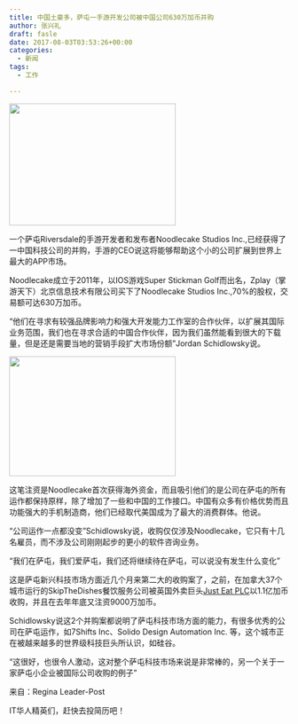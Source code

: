 ```yaml
---
title: 中国土豪多，萨屯一手游开发公司被中国公司630万加币并购
author: 张兴礼
draft: fasle
date: 2017-08-03T03:53:26+00:00
categories:
  - 新闻
tags:
  - 工作

---
```

<img decoding="async" loading="lazy" class="alignnone size-medium wp-image-1419" src="http://52sask.com/wp-content/uploads/2017/08/屏幕快照-2017-08-02-21.48.35-300x220.png" alt="" width="300" height="220" srcset="http://192.168.2.100:800/wp-content/uploads/2017/08/屏幕快照-2017-08-02-21.48.35-300x220.png 300w, http://192.168.2.100:800/wp-content/uploads/2017/08/屏幕快照-2017-08-02-21.48.35.png 526w" sizes="(max-width: 300px) 100vw, 300px" />

一个萨屯Riversdale的手游开发者和发布者Noodlecake Studios Inc.,已经获得了一中国科技公司的并购，手游的CEO说这将能够帮助这个小的公司扩展到世界上最大的APP市场。

Noodlecake成立于2011年，以IOS游戏Super Stickman Golf而出名，Zplay（掌游天下）北京信息技术有限公司买下了Noodlecake Studios Inc.,70%的股权，交易额可达630万加币。

“他们在寻求有较强品牌影响力和强大开发能力工作室的合作伙伴，以扩展其国际业务范围，我们也在寻求合适的中国合作伙伴，因为我们虽然能看到很大的下载量，但是还是需要当地的营销手段扩大市场份额”Jordan Schidlowsky说。

<img decoding="async" loading="lazy" class="alignnone size-medium wp-image-1420" src="http://52sask.com/wp-content/uploads/2017/08/屏幕快照-2017-08-02-21.48.26-300x216.png" alt="" width="300" height="216" srcset="http://192.168.2.100:800/wp-content/uploads/2017/08/屏幕快照-2017-08-02-21.48.26-300x216.png 300w, http://192.168.2.100:800/wp-content/uploads/2017/08/屏幕快照-2017-08-02-21.48.26.png 512w" sizes="(max-width: 300px) 100vw, 300px" /> 

这笔注资是Noodlecake首次获得海外资金，而且吸引他们的是公司在萨屯的所有运作都保持原样，除了增加了一些和中国的工作接口。中国有众多有价格优势而且功能强大的手机制造商，他们已经取代美国成为了最大的消费群体。他说。

“公司运作一点都没变”Schidlowsky说，收购仅仅涉及Noodlecake，它只有十几名雇员，而不涉及公司刚刚起步的更小的软件咨询业务。

“我们在萨屯，我们爱萨屯，我们还将继续待在萨屯，可以说没有发生什么变化”

这是萨屯新兴科技市场方面近几个月来第二大的收购案了，之前，在加拿大37个城市运行的SkipTheDishes餐饮服务公司被英国外卖巨头[Just Eat PLC][1]以1.1亿加币收购，并且在去年年底又注资9000万加币。

Schidlowsky说这2个并购案都说明了萨屯科技市场方面的能力，有很多优秀的公司在萨屯运作，如7Shifts Inc、Solido Design Automation Inc. 等，这个城市正在被越来越多的世界级科技巨头所认识，如硅谷。

“这很好，也很令人激动，这对整个萨屯科技市场来说是非常棒的，另一个关于一家萨屯小企业被国际公司收购的例子”

来自：Regina Leader-Post

IT华人精英们，赶快去投简历吧！

 [1]: http://thestarphoenix.com/business/local-business/business-as-usual-skipthedishes-to-continue-operating-as-separate-entity-after-110-million-acquisition